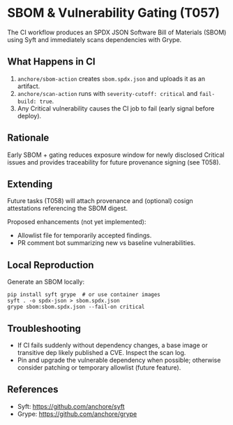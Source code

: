 # SBOM & Vulnerability Gating (T057)

The CI workflow produces an SPDX JSON Software Bill of Materials (SBOM) using Syft and immediately scans dependencies with Grype.

## What Happens in CI
1. `anchore/sbom-action` creates `sbom.spdx.json` and uploads it as an artifact.
2. `anchore/scan-action` runs with `severity-cutoff: critical` and `fail-build: true`.
3. Any Critical vulnerability causes the CI job to fail (early signal before deploy).

## Rationale
Early SBOM + gating reduces exposure window for newly disclosed Critical issues and provides traceability for future provenance signing (see T058).

## Extending
Future tasks (T058) will attach provenance and (optional) cosign attestations referencing the SBOM digest.

Proposed enhancements (not yet implemented):
- Allowlist file for temporarily accepted findings.
- PR comment bot summarizing new vs baseline vulnerabilities.

## Local Reproduction
Generate an SBOM locally:
```
pip install syft grype  # or use container images
syft . -o spdx-json > sbom.spdx.json
grype sbom:sbom.spdx.json --fail-on critical
```

## Troubleshooting
- If CI fails suddenly without dependency changes, a base image or transitive dep likely published a CVE. Inspect the scan log.
- Pin and upgrade the vulnerable dependency when possible; otherwise consider patching or temporary allowlist (future feature).

## References
- Syft: https://github.com/anchore/syft
- Grype: https://github.com/anchore/grype
